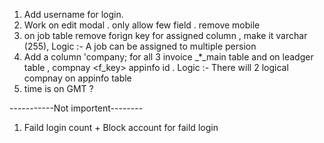 1. Add username for login. 
2. Work on edit modal . only allow few field . remove mobile 
3. on job table remove forign key for assigned column , make it varchar (255), Logic :- A job can be assigned to multiple persion
4. Add a column 'company; for all 3 invoice _*_main table and on leadger table , compnay  <f_key> appinfo id . Logic :- There will 2 logical compnay on appinfo table
5. time is on GMT ? 





-----------Not importent--------
1. Faild login count + Block account for faild login 
